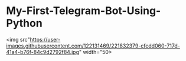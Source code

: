 # My-First-Telegram-Bot-Using-Python

<img src"https://user-images.githubusercontent.com/122131469/221832379-cfcdd060-717d-41a4-b76f-84c9d2792f84.jpg" width="50>
